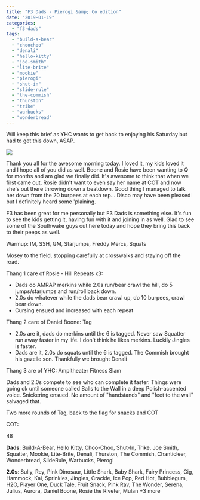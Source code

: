 ```yaml
---
title: "F3 Dads - Pierogi &amp; Co edition"
date: "2019-01-19"
categories: 
  - "f3-dads"
tags: 
  - "build-a-bear"
  - "choochoo"
  - "denali"
  - "hello-kitty"
  - "joe-smith"
  - "lite-brite"
  - "mookie"
  - "pierogi"
  - "shut-in"
  - "slide-rule"
  - "the-commish"
  - "thurston"
  - "trike"
  - "warbucks"
  - "wonderbread"
---
```


Will keep this brief as YHC wants to get back to enjoying his Saturday but had to get this down, ASAP.

![](https://i1.wp.com/f3carpex.com/wp-content/uploads/2019/01/F3Dads.jpg?fit=800%2C450&ssl=1)

Thank you all for the awesome morning today. I loved it, my kids loved it and I hope all of you did as well. Boone and Rosie have been wanting to Q for months and am glad we finally did. It's awesome to think that when we first came out, Rosie didn't want to even say her name at COT and now she's out there throwing down a beatdown. Good thing I managed to talk her down from the 20 burpees at each rep... Disco may have been pleased but I definitely heard some 'plaining.

F3 has been great for me personally but F3 Dads is something else. It's fun to see the kids getting it, having fun with it and joining in as well. Glad to see some of the Southwake guys out here today and hope they bring this back to their peeps as well.

Warmup: IM, SSH, GM, Starjumps, Freddy Mercs, Squats

Mosey to the field, stopping carefully at crosswalks and staying off the road.

Thang 1 care of Rosie - Hill Repeats x3:

- Dads do AMRAP merkins while 2.0s run/bear crawl the hill, do 5 jumps/starjumps and run/roll back down.
- 2.0s do whatever while the dads bear crawl up, do 10 burpees, crawl bear down.
- Cursing ensued and increased with each repeat

Thang 2 care of Daniel Boone: Tag

- 2.0s are it, dads do merkins until the 6 is tagged. Never saw Squatter run away faster in my life. I don't think he likes merkins. Luckily Jingles is faster.
- Dads are it, 2.0s do squats until the 6 is tagged. The Commish brought his gazelle son. Thankfully we brought Denali

Thang 3 are of YHC: Ampitheater Fitness Slam

Dads and 2.0s compete to see who can complete it faster. Things were going ok until someone called Balls to the Wall in a deep Polish-accented voice. Snickering ensued. No amount of "handstands" and "feet to the wall" salvaged that.

Two more rounds of Tag, back to the flag for snacks and COT

COT:

48

**Dads**: Build-A-Bear, Hello Kitty, Choo-Choo, Shut-In, Trike, Joe Smith, Squatter, Mookie, Lite-Brite, Denali, Thurston, The Commish, Chanticleer, Wonderbread, SlideRule, Warbucks, Pierogi

**2.0s**: Sully, Rey, Pink Dinosaur, Little Shark, Baby Shark, Fairy Princess, Gig, Hammock, Kai, Sprinkles, Jingles, Crackle, Ice Pop, Red Hot, Bubblegum, H2O, Player One, Duck Tale, Fruit Snack, Pink Rav, The Wonder, Serena, Julius, Aurora, Daniel Boone, Rosie the Riveter, Mulan +3 more

